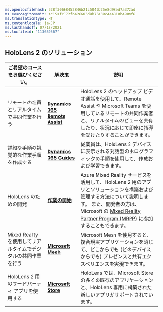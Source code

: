 ```yaml
---
ms.openlocfilehash: 628f30668452846b21c5042b25e8d98ed7a372ad
ms.sourcegitcommit: 4c15afc772fba26683d9b75e38c44a018b4889f6
ms.translationtype: HT
ms.contentlocale: ja-JP
ms.lasthandoff: 07/12/2021
ms.locfileid: "113659567"
---
```

## <a name="hololens-2-solutions"></a>HoloLens 2 のソリューション

| ご希望のコースをお選びください。 | 解決策 | 説明 |  
|---------| ------------|------------|
| リモートの社員とリアルタイムで共同作業を行う | [**Dynamics 365 Remote Assist**](https://dynamics.microsoft.com/mixed-reality/remote-assist/) | HoloLens 2 のヘッドアップ ビデオ通話を使用して、Remote Assist や Microsoft Teams を使用しているリモートの共同作業者と、リアルタイムのビューを共有したり、状況に応じて即座に指導を受けたりすることができます。 | 
| 詳細な手順の視覚的な作業手順を作成する | [**Dynamics 365 Guides**](https://dynamics.microsoft.com/mixed-reality/guides/capabilities/) | 従業員は、HoloLens 2 デバイスに表示される対話型のホログラフィックの手順を使用して、作成および学習できます。 |
| HoloLens のための開発 | [**作業の開始**](/windows/mixed-reality/develop/development?tabs=unity) | Azure Mixed Reality サービスを活用して、HoloLens 2 用のアプリとソリューションを構築および管理する方法について説明します。 また、開発者の方は、Microsoft の [Mixed Reality Partner Program (MRPP)](https://www.microsoft.com/hololens/mrpp) に参加することもできます。 |
| Mixed Reality を使用してリアルタイムでデジタルの共同作業を行う | [**Microsoft Mesh**](https://www.microsoft.com/mesh) | Microsoft Mesh を使用すると、複合現実アプリケーションを通じて、どこからでも (どのデバイスからでも) プレゼンスと共有エクスペリエンスを実現できます。 |
| HoloLens 2 用のサードパーティ アプリを使用する | [**Microsoft Store**](../holographic-store-apps.md) | HoloLens では、Microsoft Store の多くの既存のアプリケーションと、HoloLens 専用に構築された新しいアプリがサポートされています。
